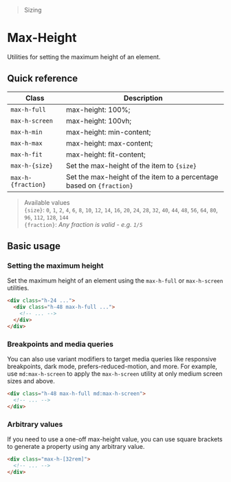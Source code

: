 > Sizing

# Max-Height
Utilities for setting the maximum height of an element.

## Quick reference

| Class               | Description                                                          |
| ------------------- | -------------------------------------------------------------------- |
| `max-h-full`        | max-height: 100%;                                                    |
| `max-h-screen`      | max-height: 100vh;                                                   |
| `max-h-min`         | max-height: min-content;                                             |
| `max-h-max`         | max-height: max-content;                                             |
| `max-h-fit`         | max-height: fit-content;                                             |
| `max-h-{size}`      | Set the max-height of the item to `{size}`                           |
| `max-h-{fraction}`  | Set the max-height of the item to a percentage based on `{fraction}` |

> Available values <br />
> `{size}`: `0`, `1`, `2`, `4`, `6`, `8`, `10`, `12`, `14`, `16`, `20`, `24`, `28`, `32`, `40`, `44`, `48`, `56`, `64`, `80`, `96`, `112`, `128`, `144` <br />
> `{fraction}`: _Any fraction is valid - e.g. `1/5`_

## Basic usage
### Setting the maximum height
Set the maximum height of an element using the `max-h-full` or `max-h-screen` utilities.

```html
<div class="h-24 ...">
  <div class="h-48 max-h-full ...">
    <!-- ... -->
  </div>
</div>
```

### Breakpoints and media queries
You can also use variant modifiers to target media queries like responsive breakpoints, dark mode, prefers-reduced-motion, and more. For example, use `md:max-h-screen` to apply the `max-h-screen` utility at only medium screen sizes and above.

```html
<div class="h-48 max-h-full md:max-h-screen">
  <!-- ... -->
</div>
```


### Arbitrary values
If you need to use a one-off max-height value, you can use square brackets to generate a property using any arbitrary value.

```html
<div class="max-h-[32rem]">
  <!-- ... -->
</div>
```
